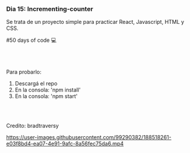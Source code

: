 ### Dia 15: Incrementing-counter

Se trata de un proyecto simple para practicar React, Javascript, HTML y CSS.


#50 days of code 💻

<br></br>


Para probarlo:
1. Descargá el repo
2. En la consola: 'npm install'
3. En la consola: 'npm start'

<br></br>

Credito: bradtraversy

https://user-images.githubusercontent.com/99290382/188518261-e03f8bd4-ea07-4e91-9afc-8a56fec75da6.mp4

